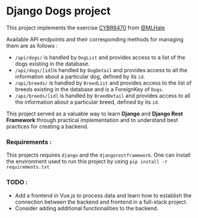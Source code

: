 # Django Dogs project

This project implements the exercise [CYBR8470](https://mlhale.github.io/CYBR8470/modules/building-a-server/django-exercise.html) from [@MLHale](https://github.com/MLHale)

Available API endpoints and their corresponding methods for managing them are as follows :
- `/api/dogs/` is handled by `DogList` and provides access to a list of the dogs existing in the database.
- `/api/dogs/[id]`is handled by `DogDetail` and provides access to all the information about a particular dog, defined by its `id`.
- `/api/breeds/` is handled by `BreedList` and provides access to the list of breeds existing in the database and is a ForeignKey of `Dogs`.
- `/api/breeds/[id]` is handled by `BreedDetail` and provides access to all the information about a particular breed, defined by its `id`.

This project served as a valuable way to learn **Django** and **Django Rest Framework** through practical implementation and to understand best practices for creating a backend.

### Requirements :
This projects requires `django` and the `djangorestframework`.
One can install the environment used to run this project by using `pip install -r requirements.txt`

### TODO :
- Add a frontend in Vue.js to process data and learn how to establish the connection between the backend and frontend in a full-stack project.
- Consider adding additional functionalities to the backend.
